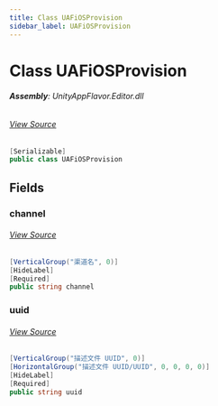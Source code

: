 ```yaml
---
title: Class UAFiOSProvision
sidebar_label: UAFiOSProvision
---
```

# Class UAFiOSProvision


###### **Assembly**: UnityAppFlavor.Editor.dll
###### [View Source](git@github.com:LiuOcean/UnityAppFlavor.git/blob/main/UnityAppFlavor/Assets/Editor/Settings/iOS/UAFiOSProvision.cs#L6)
```csharp title="Declaration"
[Serializable]
public class UAFiOSProvision
```
## Fields
### channel

###### [View Source](git@github.com:LiuOcean/UnityAppFlavor.git/blob/main/UnityAppFlavor/Assets/Editor/Settings/iOS/UAFiOSProvision.cs#L13)
```csharp title="Declaration"
[VerticalGroup("渠道名", 0)]
[HideLabel]
[Required]
public string channel
```
### uuid

###### [View Source](git@github.com:LiuOcean/UnityAppFlavor.git/blob/main/UnityAppFlavor/Assets/Editor/Settings/iOS/UAFiOSProvision.cs#L19)
```csharp title="Declaration"
[VerticalGroup("描述文件 UUID", 0)]
[HorizontalGroup("描述文件 UUID/UUID", 0, 0, 0, 0)]
[HideLabel]
[Required]
public string uuid
```
